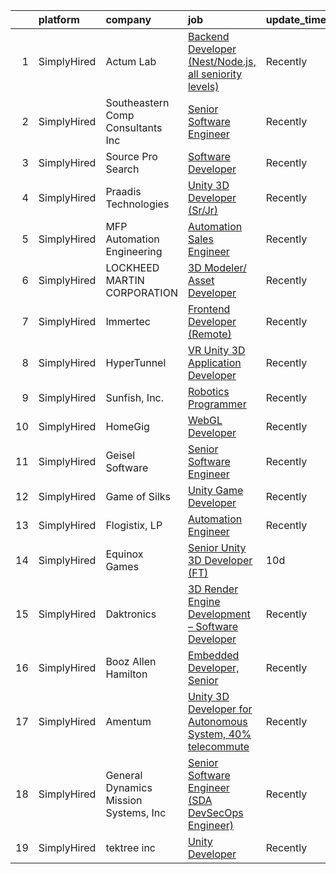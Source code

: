 

|    | platform    | company                               | job                                                                                                                                                                | update_time   | location               |
|---:|:------------|:--------------------------------------|:-------------------------------------------------------------------------------------------------------------------------------------------------------------------|:--------------|:-----------------------|
|  1 | SimplyHired | Actum Lab                             | [Backend Developer (Nest/Node.js, all seniority levels)](https://www.simplyhired.com/job/MlltRbtZ6QgKSxqNAJF7Mn9-iB0Pbl5v8IkIx3eeJtvKh2K_W5xfoQ?q=3d+developer)    | Recently      | Austin, TX             |
|  2 | SimplyHired | Southeastern Comp Consultants Inc     | [Senior Software Engineer](https://www.simplyhired.com/job/G70lsQZudkg-ZL_LFx9GI16oCgvfswbkLvWII_7qzsmsnb_ZpkjuWQ?q=3d+developer)                                  | Recently      | Dahlgren, VA           |
|  3 | SimplyHired | Source Pro Search                     | [Software Developer](https://www.simplyhired.com/job/502gmaKN9-ri88u7qfJ4Hnqc8u11_oA9219zEoBpxGSdjnAWQPOQhQ?q=3d+developer)                                        | Recently      | Maysville, KY          |
|  4 | SimplyHired | Praadis Technologies                  | [Unity 3D Developer (Sr/Jr)](https://www.simplyhired.com/job/31hotB1dwgPWYBaitSQQZU9riUutiqrBqEYaldY05gk1bCzps8fI9g?q=3d+developer)                                | Recently      | Princeton, NJ          |
|  5 | SimplyHired | MFP Automation Engineering            | [Automation Sales Engineer](https://www.simplyhired.com/job/XukiidpiUqncMss5pyIUyJbmQ0dNQy0CejzxqexhxzlhdNv_FCYUxg?q=3d+developer)                                 | Recently      | Hudsonville, MI        |
|  6 | SimplyHired | LOCKHEED MARTIN CORPORATION           | [3D Modeler/ Asset Developer](https://www.simplyhired.com/job/ytznfHbT7W4AJzaUZlN3Lkqq69PW2U0nu2mqUowTqAYKW9CC1Pzlcw?q=3d+developer)                               | Recently      | Orlando, FL            |
|  7 | SimplyHired | Immertec                              | [Frontend Developer (Remote)](https://www.simplyhired.com/job/YT5UPGaMqmLFVW6Bf-7Gadd_T3HkDeiPjXQ8dzI_fh5FEsy8cMrj5A?q=3d+developer)                               | Recently      | United States          |
|  8 | SimplyHired | HyperTunnel                           | [VR Unity 3D Application Developer](https://www.simplyhired.com/job/zPBodo19Gzdb1m4ahQp0Rs0n3VMdxgK3AwhljKuHhGzJoBMquezYcg?q=3d+developer)                         | Recently      | Jersey City, NJ        |
|  9 | SimplyHired | Sunfish, Inc.                         | [Robotics Programmer](https://www.simplyhired.com/job/EUMIKpqO_0yXRLvV2AaroUHaawPAjq4sH8g_vZE2YsLqpNFmjceHaQ?q=3d+developer)                                       | Recently      | Del Valle, TX          |
| 10 | SimplyHired | HomeGig                               | [WebGL Developer](https://www.simplyhired.com/job/b7HOhWrbafEuxos8Fr6M4xFrRa5NLtVRslWl-uPHMDKas2JawEQ9Bg?q=3d+developer)                                           | Recently      | Remote                 |
| 11 | SimplyHired | Geisel Software                       | [Senior Software Engineer](https://www.simplyhired.com/job/gk71XuBNrFlxGOm5b1EGgDiAmRQTH4EXTMcfzXn81diRF6C2giYnSA?q=3d+developer)                                  | Recently      | Worcester, MA          |
| 12 | SimplyHired | Game of Silks                         | [Unity Game Developer](https://www.simplyhired.com/job/9POIV3CFee0K02bCFcjkyowYcj7P7_NR3sXK8LQDdFMWIrHBczDvIw?q=3d+developer)                                      | Recently      | Remote                 |
| 13 | SimplyHired | Flogistix, LP                         | [Automation Engineer](https://www.simplyhired.com/job/6GC-HzzryUbVnq283i-ig2D67-PRH45ddmIBXkqCniP-3fBYfk5VwQ?q=3d+developer)                                       | Recently      | Pampa, TX              |
| 14 | SimplyHired | Equinox Games                         | [Senior Unity 3D Developer (FT)](https://www.simplyhired.com/job/v5SG-Gy1L1ZEZk6r0Lr432lf-gFPAehiYLXDeEV41c7qWwai6OOG3A?q=3d+developer)                            | 10d           | Remote                 |
| 15 | SimplyHired | Daktronics                            | [3D Render Engine Development – Software Developer](https://www.simplyhired.com/job/xZKjsTePMiBRrqCd2eERpR0bH1lv4AeMYw_ndLrZGplCGSk3yubS3Q?q=3d+developer)         | Recently      | Remote                 |
| 16 | SimplyHired | Booz Allen Hamilton                   | [Embedded Developer, Senior](https://www.simplyhired.com/job/0vys4383jrNfCBXWwGxIiideZHc0t_S2pr3IdcR1L4iH8pi_n-wn1Q?q=3d+developer)                                | Recently      | Annapolis Junction, MD |
| 17 | SimplyHired | Amentum                               | [Unity 3D Developer for Autonomous System, 40% telecommute](https://www.simplyhired.com/job/5U_EBi-emeU2m3GErroCyv1AF1W-C_JHo1oNjjiRPbu-aIgMNRGMaw?q=3d+developer) | Recently      | Dahlgren, VA           |
| 18 | SimplyHired | General Dynamics Mission Systems, Inc | [Senior Software Engineer (SDA DevSecOps Engineer)](https://www.simplyhired.com/job/T78lgjGIHTv-LjmFTG16bU91u3_kw-VIdBmtJjmPVrQjMUieDClhYw?q=3d+developer)         | Recently      | Scottsdale, AZ         |
| 19 | SimplyHired | tektree inc                           | [Unity Developer](https://www.simplyhired.com/job/ooVGUC458663kvWm9jB-IroOp8z_7mBXEEhHfeTgVg26hhnWyu1vXg?q=3d+developer)                                           | Recently      | Remote                 |